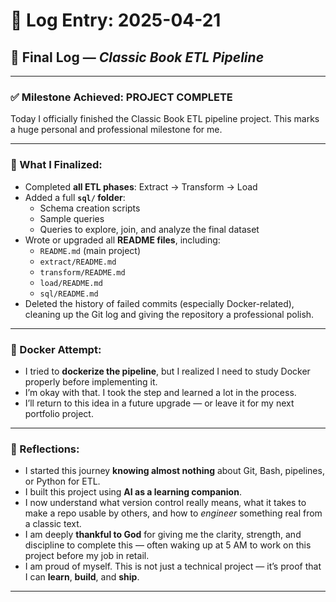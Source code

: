 # 📅 Log Entry: 2025-04-21  
## 📘 Final Log — *Classic Book ETL Pipeline*

---

### ✅ Milestone Achieved: PROJECT COMPLETE

Today I officially finished the Classic Book ETL pipeline project. This marks a huge personal and professional milestone for me.

---

### 🧱 What I Finalized:
- Completed **all ETL phases**: Extract → Transform → Load
- Added a full **`sql/` folder**:
  - Schema creation scripts
  - Sample queries
  - Queries to explore, join, and analyze the final dataset
- Wrote or upgraded all **README files**, including:
  - `README.md` (main project)
  - `extract/README.md`
  - `transform/README.md`
  - `load/README.md`
  - `sql/README.md`
- Deleted the history of failed commits (especially Docker-related), cleaning up the Git log and giving the repository a professional polish.

---

### 🐳 Docker Attempt:
- I tried to **dockerize the pipeline**, but I realized I need to study Docker properly before implementing it.
- I’m okay with that. I took the step and learned a lot in the process.
- I’ll return to this idea in a future upgrade — or leave it for my next portfolio project.

---

### 🧠 Reflections:
- I started this journey **knowing almost nothing** about Git, Bash, pipelines, or Python for ETL.
- I built this project using **AI as a learning companion**.
- I now understand what version control really means, what it takes to make a repo usable by others, and how to *engineer* something real from a classic text.
- I am deeply **thankful to God** for giving me the clarity, strength, and discipline to complete this — often waking up at 5 AM to work on this project before my job in retail.
- I am proud of myself. This is not just a technical project — it’s proof that I can **learn**, **build**, and **ship**.

---

